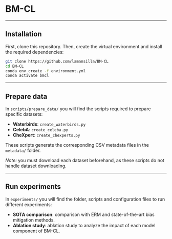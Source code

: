 # BM-CL

---

## Installation

First, clone this repository. Then, create the virtual environment and install the required dependencies:

```bash
git clone https://github.com/lamansilla/BM-CL
cd BM-CL
conda env create -f environment.yml
conda activate bmcl
```

---

## Prepare data

In `scripts/prepare_data/` you will find the scripts required to prepare specific datasets:

- **Waterbirds**: `create_waterbirds.py`
- **CelebA**: `create_celeba.py`
- **CheXpert**: `create_chexperts.py`

These scripts generate the corresponding CSV metadata files in the `metadata/` folder. 

*Note:* you must download each dataset beforehand, as these scripts do not handle dataset downloading.

---

## Run experiments

In `experiments/` you will find the folder, scripts and configuration files to run different experiments:

- **SOTA comparison**: comparison with ERM and state-of-the-art bias mitigation methods.
- **Ablation study**: ablation study to analyze the impact of each model component of BM-CL.